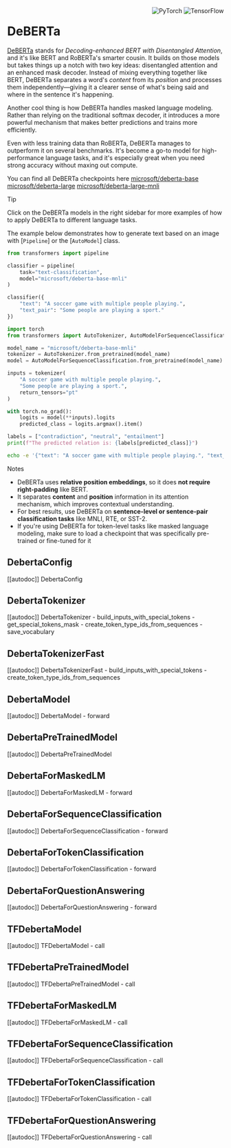 <!--Copyright 2020 The HuggingFace Team. All rights reserved.

Licensed under the Apache License, Version 2.0 (the "License"); you may not use this file except in compliance with
the License. You may obtain a copy of the License at

http://www.apache.org/licenses/LICENSE-2.0

Unless required by applicable law or agreed to in writing, software distributed under the License is distributed on
an "AS IS" BASIS, WITHOUT WARRANTIES OR CONDITIONS OF ANY KIND, either express or implied. See the License for the
specific language governing permissions and limitations under the License.

⚠️ Note that this file is in Markdown but contain specific syntax for our doc-builder (similar to MDX) that may not be
rendered properly in your Markdown viewer.

-->

<div style="float: right;">
    <div class="flex flex-wrap space-x-1">
        <img alt="PyTorch" src="https://img.shields.io/badge/PyTorch-DE3412?style=flat&logo=pytorch&logoColor=white">
        <img alt="TensorFlow" src="https://img.shields.io/badge/TensorFlow-FF6F00?style=flat&logo=tensorflow&logoColor=white">
</div>
    </div>
</div>

# DeBERTa

[DeBERTa](https://arxiv.org/abs/2006.03654) stands for *Decoding-enhanced BERT with Disentangled Attention*, and it's like BERT and RoBERTa's smarter cousin. It builds on those models but takes things up a notch with two key ideas: disentangled attention and an enhanced mask decoder. Instead of mixing everything together like BERT, DeBERTa separates a word's *content* from its *position* and processes them independently—giving it a clearer sense of what's being said and where in the sentence it's happening.

Another cool thing is how DeBERTa handles masked language modeling. Rather than relying on the traditional softmax decoder, it introduces a more powerful mechanism that makes better predictions and trains more efficiently.

Even with less training data than RoBERTa, DeBERTa manages to outperform it on several benchmarks. It's become a go-to model for high-performance language tasks, and it's especially great when you need strong accuracy without maxing out compute.

You can find all DeBERTa checkpoints here
[microsoft/deberta-base](https://huggingface.co/microsoft/deberta-base)
[microsoft/deberta-large](https://huggingface.co/microsoft/deberta-large)
[microsoft/deberta-large-mnli](https://huggingface.co/microsoft/deberta-large-mnli)


> [!TIP]
> Click on the DeBERTa models in the right sidebar for more examples of how to apply DeBERTa to different language tasks.

The example below demonstrates how to generate text based on an image with [`Pipeline`] or the [`AutoModel`] class.

<hfoptions id="usage">
<hfoption id="Pipeline>

```py
from transformers import pipeline

classifier = pipeline(
    task="text-classification",
    model="microsoft/deberta-base-mnli"
)

classifier({
    "text": "A soccer game with multiple people playing.",
    "text_pair": "Some people are playing a sport."
})
```

</hfoption>
<hfoption id="AutoModel">

```py
import torch
from transformers import AutoTokenizer, AutoModelForSequenceClassification

model_name = "microsoft/deberta-base-mnli"
tokenizer = AutoTokenizer.from_pretrained(model_name)
model = AutoModelForSequenceClassification.from_pretrained(model_name)

inputs = tokenizer(
    "A soccer game with multiple people playing.",
    "Some people are playing a sport.",
    return_tensors="pt"
)

with torch.no_grad():
    logits = model(**inputs).logits
    predicted_class = logits.argmax().item()

labels = ["contradiction", "neutral", "entailment"]
print(f"The predicted relation is: {labels[predicted_class]}")

```

</hfoption>
<hfoption id="transformers-cli">

```bash
echo -e '{"text": "A soccer game with multiple people playing.", "text_pair": "Some people are playing a sport."}' | transformers-cli run --task text-classification --model microsoft/deberta-base-mnli
```

</hfoption>
</hfoptions

## Notes
- DeBERTa uses **relative position embeddings**, so it does **not require right-padding** like BERT.
- It separates **content** and **position** information in its attention mechanism, which improves contextual understanding.
- For best results, use DeBERTa on **sentence-level or sentence-pair classification tasks** like MNLI, RTE, or SST-2.
- If you're using DeBERTa for token-level tasks like masked language modeling, make sure to load a checkpoint that was specifically pre-trained or fine-tuned for it

## DebertaConfig

[[autodoc]] DebertaConfig

## DebertaTokenizer

[[autodoc]] DebertaTokenizer
    - build_inputs_with_special_tokens
    - get_special_tokens_mask
    - create_token_type_ids_from_sequences
    - save_vocabulary

## DebertaTokenizerFast

[[autodoc]] DebertaTokenizerFast
    - build_inputs_with_special_tokens
    - create_token_type_ids_from_sequences

<frameworkcontent>
<pt>

## DebertaModel

[[autodoc]] DebertaModel
    - forward

## DebertaPreTrainedModel

[[autodoc]] DebertaPreTrainedModel

## DebertaForMaskedLM

[[autodoc]] DebertaForMaskedLM
    - forward

## DebertaForSequenceClassification

[[autodoc]] DebertaForSequenceClassification
    - forward

## DebertaForTokenClassification

[[autodoc]] DebertaForTokenClassification
    - forward

## DebertaForQuestionAnswering

[[autodoc]] DebertaForQuestionAnswering
    - forward

</pt>
<tf>

## TFDebertaModel

[[autodoc]] TFDebertaModel
    - call

## TFDebertaPreTrainedModel

[[autodoc]] TFDebertaPreTrainedModel
    - call

## TFDebertaForMaskedLM

[[autodoc]] TFDebertaForMaskedLM
    - call

## TFDebertaForSequenceClassification

[[autodoc]] TFDebertaForSequenceClassification
    - call

## TFDebertaForTokenClassification

[[autodoc]] TFDebertaForTokenClassification
    - call

## TFDebertaForQuestionAnswering

[[autodoc]] TFDebertaForQuestionAnswering
    - call

</tf>
</frameworkcontent>

